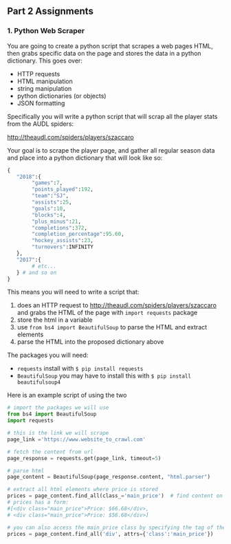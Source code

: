 ## Part 2 Assignments

### 1. Python Web Scraper
You are going to create a python script that scrapes a web pages HTML, then grabs specific data on the page and stores the data in a python dictionary. This goes over:

- HTTP requests
- HTML manipulation
- string manipulation
- python dictionaries (or objects)
- JSON formatting

Specifically you will write a python script that will scrap all the player stats from the AUDL spiders:

http://theaudl.com/spiders/players/szaccaro

Your goal is to scrape the player page, and gather all regular season data and place into a python dictionary that will look like so:
```python
{
   "2018":{
        "games":7,
        "points_played":192,
        "team":"SJ",
        "assists":25,
        "goals":10,
        "blocks":4,
        "plus_minus":21,
        "completions":372,
        "completion_percentage":95.60,
        "hockey_assists":23,
        "turnovers":INFINITY
   },
   "2017":{
        # etc...
   } # and so on
}
```
This means you will need to write a script that:

1. does an HTTP request to http://theaudl.com/spiders/players/szaccaro and grabs the HTML of the page with ``` import requests ``` package
2. store the html in a variable
3. use ```from bs4 import BeautifulSoup``` to parse the HTML and extract elements
4. parse the HTML into the proposed dictionary above

The packages you will need:

- ```requests``` install with ```$ pip install requests```
- ```BeautifulSoup``` you may have to install this with ```$ pip install beautifulsoup4```

Here is an example script of using the two

```python
# import the packages we will use
from bs4 import BeautifulSoup  
import requests

# this is the link we will scrape
page_link ='https://www.website_to_crawl.com'

# fetch the content from url
page_response = requests.get(page_link, timeout=5)

# parse html
page_content = BeautifulSoup(page_response.content, "html.parser")

# extract all html elements where price is stored
prices = page_content.find_all(class_='main_price')  # find content on the HTML page with classes and ids
# prices has a form:
#[<div class="main_price">Price: $66.68</div>,
# <div class="main_price">Price: $56.68</div>]

# you can also access the main_price class by specifying the tag of the class
prices = page_content.find_all('div', attrs={'class':'main_price'})
```
